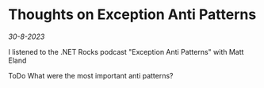 # Thoughts on Exception Anti Patterns
*30-8-2023*

I listened to the .NET Rocks podcast "Exception Anti Patterns" with Matt Eland

ToDo What were the most important anti patterns?